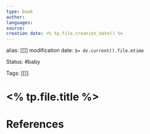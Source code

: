 ```yaml
---
type: book
author: 
languages: 
source: 
creation date: <% tp.file.creation_date() %>
---
```

alias: [[]]
modification date: `$= dv.current().file.mtime`

Status: #baby 

Tags: [[]]

# <% tp.file.title %>



















# References